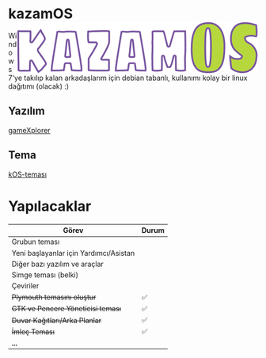 # kazamOS <img src = "../images/kazamos.png" alt = "kazamos-logo" align = "right" width = 486 height = 103 />
Windows 7'ye takılıp kalan arkadaşlarım için debian tabanlı, kullanımı kolay bir linux dağıtımı (olacak) :)

## Yazılım
[gameXplorer](https://github.com/Wolf-Pack-Clan/gameXplorer)

## Tema
[kOS-teması](https://github.com/Wolf-Pack-Clan/kOS-theme)

# Yapılacaklar

| Görev | Durum |
| --- | --- |
| Grubun teması |  |
| Yeni başlayanlar için Yardımcı/Asistan |  |
| Diğer bazı yazılım ve araçlar |  |
| Simge teması (belki) |  |
| Çeviriler |  |
| ~~Plymouth temasını oluştur~~ | ✅️ |
| ~~GTK ve Pencere Yöneticisi teması~~ | ✅️ |
| ~~Duvar Kağıtları/Arka Planlar~~ | ✅️ |
| ~~İmleç Teması~~ | ✅️ |
| **...** | |
